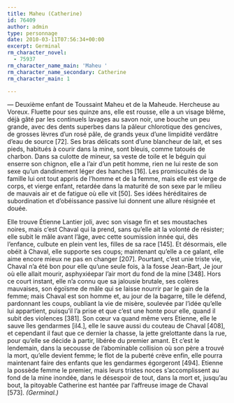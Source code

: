 ```yaml
---
title: Maheu (Catherine)
id: 76409
author: admin
type: personnage
date: 2010-03-11T07:56:34+00:00
excerpt: Germinal
rm_character_novel:
  - 75937
rm_character_name_main: 'Maheu '
rm_character_name_secondary: Catherine
rm_character_main: 1

---
```

— Deuxième enfant de Toussaint Maheu et de la Maheude. Hercheuse au Voreux. Fluette pour ses quinze ans, elle est rousse, elle a un visage blême, déjà gâté par les continuels lavages au savon noir, une bouche un peu grande, avec des dents superbes dans la pâleur chlorotique des gencives, de grosses lèvres d’un rosé pâle, de grands yeux d’une limpidité verdâtre d’eau de source [72]. Ses bras délicats sont d’une blancheur de lait, et ses pieds, habitués à courir dans la mine, sont bleuis, comme tatoués de charbon. Dans sa culotte de mineur, sa veste de toile et le béguin qui enserre son chignon, elle a l’air d’un petit homme, rien ne lui reste de son sexe qu’un dandinement léger des hanches [16]. Les promiscuités de la famille lui ont tout appris de l’homme et de la femme, mais elle est vierge de corps, et vierge enfant, retardée dans la maturité de son sexe par le milieu de mauvais air et de fatigue où elle vit [50]. Ses idées héréditaires de subordination et d’obéissance passive lui donnent une allure résignée et douée.

Elle trouve Étienne Lantier joli, avec son visage fin et ses moustaches noires, mais c’est Chaval qui la prend, sans qu’elle ait la volonté de résister; elle subit le mâle avant l’âge, avec cette soumission innée qui, dès l’enfance, culbute en plein vent les, filles de sa race [145]. Et désormais, elle obéit à Chaval, elle supporte ses coups; maintenant qu’elle a ce galant, elle aime encore mieux ne pas en changer [207]. Pourtant, c’est unie triste vie, Chaval n’a été bon pour elle qu’une seule fois, à la fosse Jean-Bart, Je jour où elle allait mourir, asphyxiéepar l’air mort du fond de la mine [348]. Hors ce court instant, elle n’a connu que sa jalousie brutale, ses colères mauvaises, son égoïsme de mâle qui se laisse nourrir par le gain de la femme; mais Chaval est son homme et, au jour de la bagarre, tille le défend, pardonnant les coups, oubliant la vie de misère, soulevée par l’idée qu’elle lui appartient, puisqu’il l’a prise et que c’est une honte pour elle, quand il subit des violences [381]. Son cœur va quand même vers Etienne, elle le sauve îles gendarmes [il4.], elle le sauve aussi du couteau de Chaval [408], et cependant il faut que ce dernier la chasse, la jette grelottante dans la rue, pour qu’elle se décide à partir, libérée du premier amant. Et c’est le lendemain, dans la secousse de l’abominable collision où son père a trouvé la mort, qu’elle devient femme; le flot de la puberté crève enfin, elle pourra maintenant faire des enfants que les gendarmes égorgeront [494]. Etienne la possède femme le premier, mais leurs tristes noces s’accomplissent au fond de la mine inondée, dans le désespoir de tout, dans la mort et, jusqu’au bout, la pitoyable Catherine est hantée par l’affreuse image de Chaval [573]. _(Germinal.)_